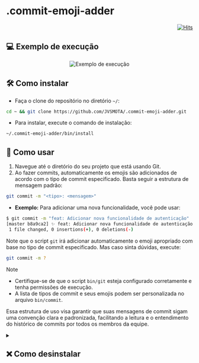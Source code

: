 # .commit-emoji-adder

<div align="right">

[![Hits](https://hits.sh/github.com/JVSMOTA/.commit-emoji-adder.svg)](https://hits.sh/github.com/JVSMOTA/.commit-emoji-adder/)  

</div>

## 💻 Exemplo de execução

<div align="center">

![Exemplo de execução](https://github.com/user-attachments/assets/bde0ec97-3b05-4115-86fb-e3dafc0e6bde)

</div>

## 🛠️ Como instalar

- Faça o clone do repositório no diretório `~/`:

```bash
cd ~ && git clone https://github.com/JVSMOTA/.commit-emoji-adder.git

```

- Para instalar, execute o comando de instalação:

```bash
~/.commit-emoji-adder/bin/install

```

## 📖 Como usar 

1. Navegue até o diretório do seu projeto que está usando Git.
2. Ao fazer commits, automaticamente os emojis são adicionados de acordo com o tipo de commit especificado. Basta seguir a estrutura de mensagem padrão:

```bash
git commit -m "<tipo>: <mensagem>"
```

- **Exemplo:** Para adicionar uma nova funcionalidade, você pode usar:

```bash
$ git commit -m "feat: Adicionar nova funcionalidade de autenticação"
[master b8a9ca2] ✨ feat: Adicionar nova funcionalidade de autenticação
 1 file changed, 0 insertions(+), 0 deletions(-)
```

Note que o script `git` irá adicionar automaticamente o emoji apropriado com base no tipo de commit especificado. Mas caso sinta dúvidas, execute:

```bash
git commit -m ?
```

> [!NOTE]
>
> - Certifique-se de que o script `bin/git` esteja configurado corretamente e tenha permissões de execução.
> - A lista de tipos de commit e seus emojis podem ser personalizada no arquivo `bin/commit`.
> 
> Essa estrutura de uso visa garantir que suas mensagens de commit sigam uma convenção clara e padronizada, facilitando a leitura e o entendimento do histórico de commits por todos os membros da equipe.
> 

<details>
    <summary><h2>❌ Como desinstalar</h3></summary>
 
Será removido tanto o diretório `~/.commit-emoji-adder/`, quanto as alterações no `~/bashrc`.
Basta executar:
 
```bash
uninstall-emoji-adder
 
```

</details>
